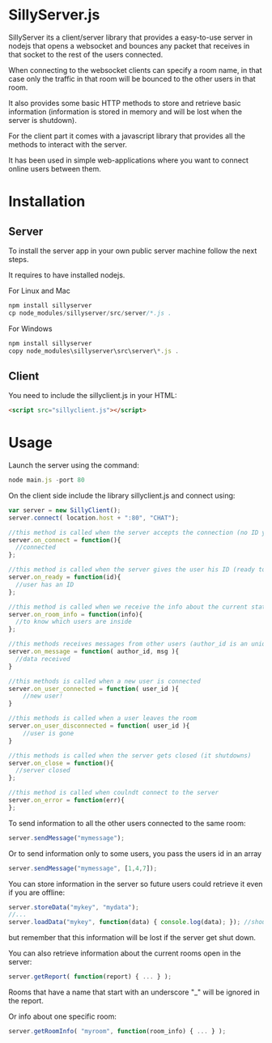 # SillyServer.js
SillyServer its a client/server library that provides a easy-to-use server in nodejs that opens a websocket and bounces any packet that receives in that socket to the rest of the users connected.

When connecting to the websocket clients can specify a room name, in that case only the traffic in that room will be bounced to the other users in that room.

It also provides some basic HTTP methods to store and retrieve basic information (information is stored in memory and will be lost when the server is shutdown).

For the client part it comes with a javascript library that provides all the methods to interact with the server.

It has been used in simple web-applications where you want to connect online users between them.

# Installation

## Server

To install the server app in your own public server machine follow the next steps.

It requires to have installed nodejs.

For Linux and Mac

```js
npm install sillyserver
cp node_modules/sillyserver/src/server/*.js .
```

For Windows
```js
npm install sillyserver
copy node_modules\sillyserver\src\server\*.js .
```

## Client

You need to include the sillyclient.js in your HTML:
```html
<script src="sillyclient.js"></script>
```


# Usage

Launch the server using the command:
```js
node main.js -port 80
```

On the client side include the library sillyclient.js and connect using:
```js
var server = new SillyClient();
server.connect( location.host + ":80", "CHAT");

//this method is called when the server accepts the connection (no ID yet nor info about the room)
server.on_connect = function(){
  //connected
};

//this method is called when the server gives the user his ID (ready to start transmiting)
server.on_ready = function(id){
  //user has an ID
};

//this method is called when we receive the info about the current state of the room (clients connected)
server.on_room_info = function(info){
  //to know which users are inside
};

//this methods receives messages from other users (author_id is an unique identifier per user)
server.on_message = function( author_id, msg ){
  //data received
}

//this methods is called when a new user is connected
server.on_user_connected = function( user_id ){
	//new user!
}

//this methods is called when a user leaves the room
server.on_user_disconnected = function( user_id ){
	//user is gone
}

//this methods is called when the server gets closed (it shutdowns)
server.on_close = function(){
  //server closed
};

//this method is called when coulndt connect to the server
server.on_error = function(err){
};
```

To send information to all the other users connected to the same room:
```js
server.sendMessage("mymessage");
```

Or to send information only to some users, you pass the users id in an array
```js
server.sendMessage("mymessage", [1,4,7]);
```


You can store information in the server so future users could retrieve it even if you are offline:
```js
server.storeData("mykey", "mydata");
//...
server.loadData("mykey", function(data) { console.log(data); }); //should print mydata
```
but remember that this information will be lost if the server get shut down.

You can also retrieve information about the current rooms open in the server:
```js
server.getReport( function(report) { ... } );
```
Rooms that have a name that start with an underscore "_" will be ignored in the report.



Or info about one specific room:
```js
server.getRoomInfo( "myroom", function(room_info) { ... } );
```


